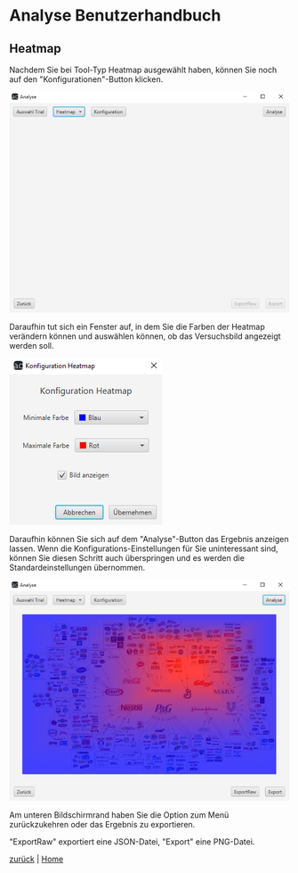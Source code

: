 # Analyse Benutzerhandbuch

## Heatmap

Nachdem Sie bei Tool-Typ Heatmap ausgewählt haben, können Sie noch auf den "Konfigurationen"-Button klicken. 

![heatmap](resources/heatmap.PNG)

Daraufhin tut sich ein Fenster auf, in dem Sie die Farben der Heatmap verändern können und auswählen können, ob das Versuchsbild angezeigt werden soll.

![heatmap-konfig](resources/heatmap-konfig.PNG)

Daraufhin können Sie sich auf dem "Analyse"-Button das Ergebnis anzeigen lassen. Wenn die Konfigurations-Einstellungen für Sie uninteressant sind, können Sie diesen Schritt auch überspringen und es werden die Standardeinstellungen übernommen.

![heatmap-ergebnis](resources/heatmap-ergebnis.PNG)

Am unteren Bildschirmrand haben Sie die Option zum Menü zurückzukehren oder das Ergebnis zu exportieren.

"ExportRaw" exportiert eine JSON-Datei, "Export" eine PNG-Datei.

[zurück](index.md) | [Home](../../index.md)